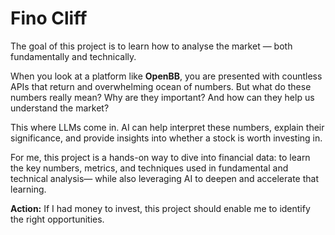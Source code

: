 # Fino Cliff
The goal of this project is to learn how to analyse the market — both fundamentally and technically.

When you look at a platform like **OpenBB**, you are presented with countless APIs that return and overwhelming ocean of numbers. But what do these numbers really mean? Why are they important? And how can they help us understand the market?

This where LLMs come in. AI can help interpret these numbers, explain their significance, and provide insights into whether a stock is worth investing in.

For me, this project is a hands-on way to dive into financial data: to learn the key numbers, metrics, and techniques used in fundamental and technical analysis— while also leveraging AI to deepen and accelerate that learning.

**Action:** If I had money to invest, this project should enable me to identify the right opportunities.
